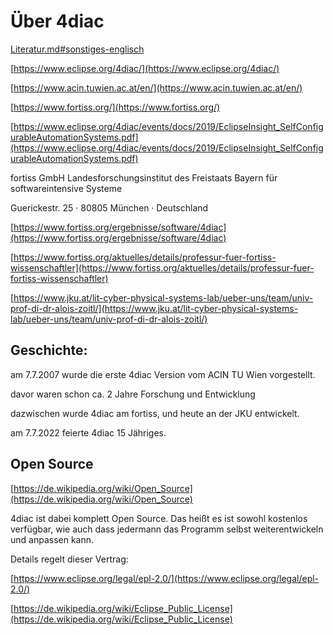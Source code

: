 # Über 4diac

[Literatur.md#sonstiges-englisch](Literatur#sonstiges-englisch)

[https://www.eclipse.org/4diac/](https://www.eclipse.org/4diac/)

[https://www.acin.tuwien.ac.at/en/](https://www.acin.tuwien.ac.at/en/)

[https://www.fortiss.org/](https://www.fortiss.org/)

[https://www.eclipse.org/4diac/events/docs/2019/EclipseInsight_SelfConfigurableAutomationSystems.pdf](https://www.eclipse.org/4diac/events/docs/2019/EclipseInsight_SelfConfigurableAutomationSystems.pdf)

fortiss GmbH Landesforschungsinstitut des Freistaats Bayern für softwareintensive Systeme

Guerickestr. 25 · 80805 München · Deutschland

[https://www.fortiss.org/ergebnisse/software/4diac](https://www.fortiss.org/ergebnisse/software/4diac)

[https://www.fortiss.org/aktuelles/details/professur-fuer-fortiss-wissenschaftler](https://www.fortiss.org/aktuelles/details/professur-fuer-fortiss-wissenschaftler)

[https://www.jku.at/lit-cyber-physical-systems-lab/ueber-uns/team/univ-prof-di-dr-alois-zoitl/](https://www.jku.at/lit-cyber-physical-systems-lab/ueber-uns/team/univ-prof-di-dr-alois-zoitl/)

## Geschichte:

am 7.7.2007 wurde die erste 4diac Version vom ACIN TU Wien vorgestellt.

davor waren schon ca. 2 Jahre Forschung und Entwicklung

dazwischen wurde 4diac am fortiss, und heute an der JKU entwickelt. 

am 7.7.2022 feierte 4diac 15 Jähriges.

## Open Source

[https://de.wikipedia.org/wiki/Open_Source](https://de.wikipedia.org/wiki/Open_Source)

4diac ist dabei komplett Open Source. Das heißt es ist sowohl kostenlos verfügbar, wie auch dass jedermann das Programm selbst weiterentwickeln und anpassen kann. 

Details regelt dieser Vertrag:

[https://www.eclipse.org/legal/epl-2.0/](https://www.eclipse.org/legal/epl-2.0/)

[https://de.wikipedia.org/wiki/Eclipse_Public_License](https://de.wikipedia.org/wiki/Eclipse_Public_License)
